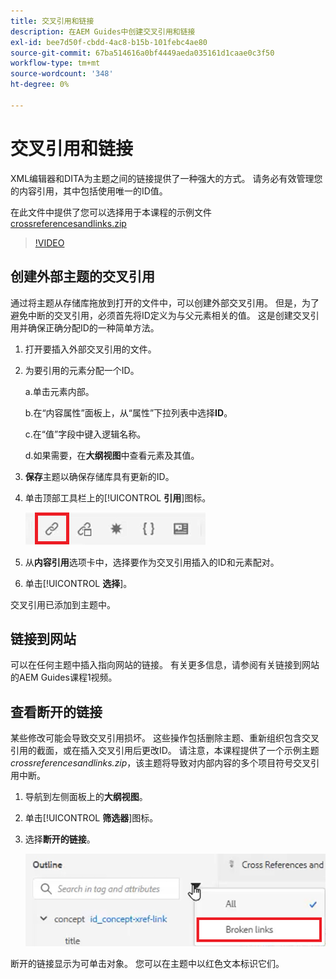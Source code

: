 ```yaml
---
title: 交叉引用和链接
description: 在AEM Guides中创建交叉引用和链接
exl-id: bee7d50f-cbdd-4ac8-b15b-101febc4ae80
source-git-commit: 67ba514616a0bf4449aeda035161d1caae0c3f50
workflow-type: tm+mt
source-wordcount: '348'
ht-degree: 0%

---
```


# 交叉引用和链接

XML编辑器和DITA为主题之间的链接提供了一种强大的方式。 请务必有效管理您的内容引用，其中包括使用唯一的ID值。

在此文件中提供了您可以选择用于本课程的示例文件
[crossreferencesandlinks.zip](assets/crossreferencesandlinks.zip)

>[!VIDEO](https://video.tv.adobe.com/v/342764?quality=12&learn=on)

## 创建外部主题的交叉引用

通过将主题从存储库拖放到打开的文件中，可以创建外部交叉引用。 但是，为了避免中断的交叉引用，必须首先将ID定义为与父元素相关的值。 这是创建交叉引用并确保正确分配ID的一种简单方法。

1. 打开要插入外部交叉引用的文件。

1. 为要引用的元素分配一个ID。

   a.单击元素内部。

   b.在“内容属性”面板上，从“属性”下拉列表中选择&#x200B;**ID**。

   c.在“值”字段中键入逻辑名称。

   d.如果需要，在&#x200B;**大纲视图**&#x200B;中查看元素及其值。

1. **保存**&#x200B;主题以确保存储库具有更新的ID。

1. 单击顶部工具栏上的&#x200B;[!UICONTROL **引用**]&#x200B;图标。

   ![工具栏](images/lesson-7/references-icon.png)

1. 从&#x200B;**内容引用**&#x200B;选项卡中，选择要作为交叉引用插入的ID和元素配对。

1. 单击&#x200B;[!UICONTROL **选择**]。

交叉引用已添加到主题中。

## 链接到网站

可以在任何主题中插入指向网站的链接。 有关更多信息，请参阅有关链接到网站的AEM Guides课程1视频。


## 查看断开的链接

某些修改可能会导致交叉引用损坏。 这些操作包括删除主题、重新组织包含交叉引用的截面，或在插入交叉引用后更改ID。 请注意，本课程提供了一个示例主题&#x200B;_crossreferencesandlinks.zip_，该主题将导致对内部内容的多个项目符号交叉引用中断。

1. 导航到左侧面板上的&#x200B;**大纲视图**。

1. 单击&#x200B;[!UICONTROL **筛选器**]&#x200B;图标。

1. 选择&#x200B;**断开的链接**。

   ![筛选器下拉列表](images/lesson-7/broken-links.png)

断开的链接显示为可单击对象。 您可以在主题中以红色文本标识它们。
